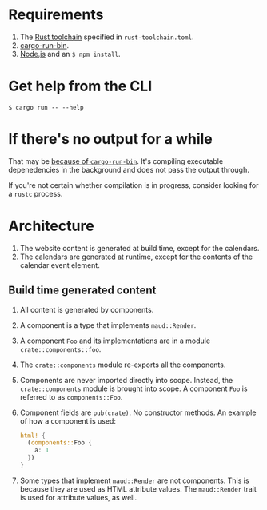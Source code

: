 # Requirements  

1. The [Rust toolchain](https://rust-lang.github.io/rustup/concepts/toolchains.html) specified in `rust-toolchain.toml`.
1. [cargo-run-bin](https://crates.io/crates/cargo-run-bin).
1. [Node.js](https://nodejs.org) and an `$ npm install`.

# Get help from the CLI

```
$ cargo run -- --help
```

# If there's no output for a while

That may be [because of `cargo-run-bin`](https://github.com/dustinblackman/cargo-run-bin/issues/2).
It's compiling executable depenedencies in the background and does not pass the output through.

If you're not certain whether compilation is in progress, consider looking for a `rustc` process.

# Architecture

1. The website content is generated at build time, except for the calendars.
1. The calendars are generated at runtime, except for the contents of the calendar event element.

## Build time generated content

1. All content is generated by components.
1. A component is a type that implements `maud::Render`.
1. A component `Foo` and its implementations are in a module `crate::components::foo`.
1. The `crate::components` module re-exports all the components.
1. Components are never imported directly into scope.
   Instead, the `crate::components` module is brought into scope.
   A component `Foo` is referred to as `components::Foo`.
1. Component fields are `pub(crate)`. No constructor methods.
   An example of how a component is used:

   ```rust
   html! {
     (components::Foo {
       a: 1
     })
   }
   ```
1. Some types that implement `maud::Render` are not components.
   This is because they are used as HTML attribute values.
   The `maud::Render` trait is used for attribute values, as well.
